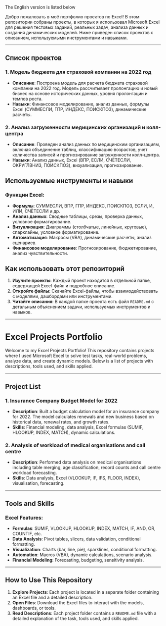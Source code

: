 The English version is listed below

Добро пожаловать в моё портфолио проектов по Excel! В этом репозитории собраны проекты, в которых я использовал Microsoft Excel для решения тестовых заданий, реальных задач, анализа данных и создания динамических моделей. Ниже приведен список проектов с описанием, используемыми инструментами и навыками.

---

## Список проектов

### 1. **Модель бюджета для страховой компании на 2022 год**
   - **Описание**: Построена модель для расчета бюджета страховой компании на 2022 год. Модель рассчитывает пролонгацию и новый бизнес на основе исторических данных, уровня пролонгации и темпов роста.
   - **Навыки**: Финансовое моделирование, анализ данных, формулы Excel (СУММЕСЛИ, ГПР, ИНДЕКС, ПОИСКПОЗ), динамические расчеты.
### 2. **Анализ загруженности медицинских организаций и колл-центра**
   - **Описание**: Проведен анализ данных по медицинским организациям, включая объединение таблиц, классификацию возрастов, учет количества записей и прогнозирование загруженности колл-центра.
   - **Навыки**: Анализ данных, Excel (ВПР, ЕСЛИ, СЧЁТЕСЛИ, ОКРУГЛВНИЗ, ПОИСКПОЗ), визуализация, прогнозирование.

## Используемые инструменты и навыки

### Функции Excel:
- **Формулы**: СУММЕСЛИ, ВПР, ГПР, ИНДЕКС, ПОИСКПОЗ, ЕСЛИ, И, ИЛИ, СЧЁТЕСЛИ и др.
- **Анализ данных**: Сводные таблицы, срезы, проверка данных, условное форматирование.
- **Визуализация**: Диаграммы (столбчатые, линейные, круговые), спарклайны, условное форматирование.
- **Автоматизация**: Макросы (VBA), динамические расчеты, анализ сценариев.
- **Финансовое моделирование**: Прогнозирование, бюджетирование, анализ чувствительности.

## Как использовать этот репозиторий

1. **Изучите проекты**: Каждый проект находится в отдельной папке, содержащей Excel-файл и подробное описание.
2. **Откройте файлы**: Скачайте Excel-файлы, чтобы взаимодействовать с моделями, дашбордами или инструментами.
3. **Читайте описания**: В каждой папке проекта есть файл `README.md` с детальным объяснением задачи, используемых инструментов и навыков.
---
# Excel Projects Portfolio

Welcome to my Excel Projects Portfolio! This repository contains projects where I used Microsoft Excel to solve test tasks, real-world problems, analyze data, and create dynamic models. Below is a list of projects with descriptions, tools used, and skills applied.

---

## Project List

### 1. **Insurance Company Budget Model for 2022**
   - **Description**: Built a budget calculation model for an insurance company for 2022. The model calculates renewals and new business based on historical data, renewal rates, and growth rates.
   - **Skills**: Financial modeling, data analysis, Excel formulas (SUMIF, HLOOKUP, INDEX, MATCH), dynamic calculations.
### 2. **Analysis of workload of medical organisations and call centre**
   - **Description**: Performed data analysis on medical organisations including table merging, age classification, record counts and call centre workload forecasting.
   - **Skills**: Data analysis, Excel (VLOOKUP, IF, IFS, FLOOR, INDEX), visualisation, forecasting.

---

## Tools and Skills

### Excel Features:
- **Formulas**: SUMIF, VLOOKUP, HLOOKUP, INDEX, MATCH, IF, AND, OR, COUNTIF, etc.
- **Data Analysis**: Pivot tables, slicers, data validation, conditional formatting.
- **Visualization**: Charts (bar, line, pie), sparklines, conditional formatting.
- **Automation**: Macros (VBA), dynamic calculations, scenario analysis.
- **Financial Modeling**: Forecasting, budgeting, sensitivity analysis.

---

## How to Use This Repository

1. **Explore Projects**: Each project is located in a separate folder containing an Excel file and a detailed description.
2. **Open Files**: Download the Excel files to interact with the models, dashboards, or tools.
3. **Read Descriptions**: Each project folder contains a `README.md` file with a detailed explanation of the task, tools used, and skills applied.
